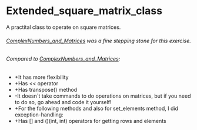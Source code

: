 # Extended_square_matrix_class
A practital class to operate on square matrices.

###### [ComplexNumbers_and_Matrices](https://github.com/sananqsh/ComplexNumbers_and_Matrices) was a fine stepping stone for this exercise.
###### Compared to [ComplexNumbers_and_Matrices](https://github.com/sananqsh/ComplexNumbers_and_Matrices):
- +It has more flexibility
- +Has << operator
- +Has transpose() method
- -It doesn`t take commands to do operations on matrices, but if you need to do so, go ahead and code it yourself!
- +For the following methods and also for set_elements method, I did exception-handling:
- +Has [] and ()(int, int) operators for getting rows and elements

